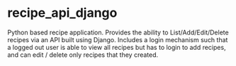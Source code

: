 # recipe_api_django

Python based recipe application. Provides the ability to List/Add/Edit/Delete recipes via an API built using Django. Includes a login mechanism such that a logged out user is able to view all recipes but has to login to add recipes, and can edit / delete only recipes that they created.
